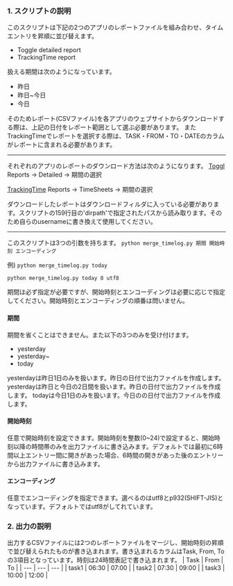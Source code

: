 ### 1. スクリプトの説明
このスクリプトは下記の2つのアプリのレポートファイルを組み合わせ、タイムエントリを昇順に並び替えます。
- Toggle detailed report
- TrackingTime report

扱える期間は次のようになっています。
- 昨日
- 昨日~今日
- 今日

そのためレポート(CSVファイル)を各アプリのウェブサイトからダウンロードする際は、上記の日付をレポート範囲として選ぶ必要があります。
またTrackingTimeでレポートを選択する際は、TASK・FROM・TO・DATEのカラムがレポートに含まれる必要があります。

---

それぞれのアプリのレポートのダウンロード方法は次のようになります。
[Toggl](https://toggl.com)
Reports → Detailed → 期間の選択

[TrackingTime](https://trackingtime.co/)
Reports → TimeSheets → 期間の選択


ダウンロードしたレポートはダウンロードフィルダに入っている必要があります。スクリプトの159行目の'dirpath'で指定されたパスから読み取ります。そのため自らのusernameに書き換えて使用してください。

---

このスクリプトは3つの引数を持ちます。
`python merge_timelog.py 期間 開始時刻 エンコーディング`

例)
`python merge_timelog.py today`

`python merge_timelog.py today 8 utf8`

期間は必ず指定が必要ですが、開始時刻とエンコーディングは必要に応じで指定してください。開始時刻とエンコーディングの順番は問いません。

#### 期間

期間を省くことはできません。また以下の3つのみを受け付けます。
- yesterday
- yesterday~
- today

yesterdayは昨日1日のみを扱います。昨日の日付で出力ファイルを作成します。
yesterdayは昨日と今日の2日間を扱います。昨日の日付で出力ファイルを作成します。
todayは今日1日のみを扱います。今日のの日付で出力ファイルを作成します。

#### 開始時刻

任意で開始時刻を設定できます。開始時刻を整数(0~24)で設定すると、開始時刻以降の時間帯のみを出力ファイルに書き込みます。デフォルトでは最初に6時間以上エントリー間に開きがあった場合、6時間の開きがあった後のエントリーから出力ファイルに書き込みます。

#### エンコーディング

任意でエンコーディングを指定できます。選べるのはutf8とp932(SHIFT-JIS)となっています。デフォルトではutf8がしてれています。

### 2. 出力の説明
出力するCSVファイルには2つのレポートファイルをマージし、開始時刻の昇順で並び替えられたものが書き込まれます。書き込まれるカラムはTask, From, Toの3項目となっています。時刻は24時間表記で書き込まれます。
| Task | From | To |
| --- | --- | --- |
| task1 | 06:30 | 07:00 |
| task2 | 07:30 | 09:00 |
| task3 | 10:00 | 12:00 |